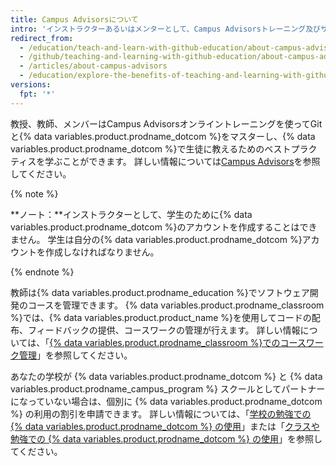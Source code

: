 ```yaml
---
title: Campus Advisorsについて
intro: 'インストラクターあるいはメンターとして、Campus Advisorsトレーニング及びサポートと共に学校での{% data variables.product.prodname_dotcom %}の利用について学んでください。'
redirect_from:
  - /education/teach-and-learn-with-github-education/about-campus-advisors
  - /github/teaching-and-learning-with-github-education/about-campus-advisors
  - /articles/about-campus-advisors
  - /education/explore-the-benefits-of-teaching-and-learning-with-github-education/about-campus-advisors
versions:
  fpt: '*'
---
```


教授、教師、メンバーはCampus Advisorsオンライントレーニングを使ってGitと{% data variables.product.prodname_dotcom %}をマスターし、{% data variables.product.prodname_dotcom %}で生徒に教えるためのベストプラクティスを学ぶことができます。  詳しい情報については[Campus Advisors](https://education.github.com/teachers/advisors)を参照してください。

{% note %}

**ノート：**インストラクターとして、学生のために{% data variables.product.prodname_dotcom %}のアカウントを作成することはできません。 学生は自分の{% data variables.product.prodname_dotcom %}アカウントを作成しなければなりません。

{% endnote %}

教師は{% data variables.product.prodname_education %}でソフトウェア開発のコースを管理できます。 {% data variables.product.prodname_classroom %}では、{% data variables.product.product_name %}を使用してコードの配布、フィードバックの提供、コースワークの管理が行えます。 詳しい情報については、「[{% data variables.product.prodname_classroom %}でのコースワーク管理](/education/manage-coursework-with-github-classroom)」を参照してください。

あなたの学校が {% data variables.product.prodname_dotcom %} と {% data variables.product.prodname_campus_program %} スクールとしてパートナーになっていない場合は、個別に {% data variables.product.prodname_dotcom %} の利用の割引を申請できます。 詳しい情報については、「[学校の勉強での {% data variables.product.prodname_dotcom %} の使用](/education/teach-and-learn-with-github-education/use-github-for-your-schoolwork)」または「[クラスや勉強での {% data variables.product.prodname_dotcom %} の使用](/education/teach-and-learn-with-github-education/use-github-in-your-classroom-and-research/)」を参照してください。
